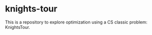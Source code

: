 # knights-tour
This is a repository to explore optimization using a CS classic problem: KnightsTour.   

